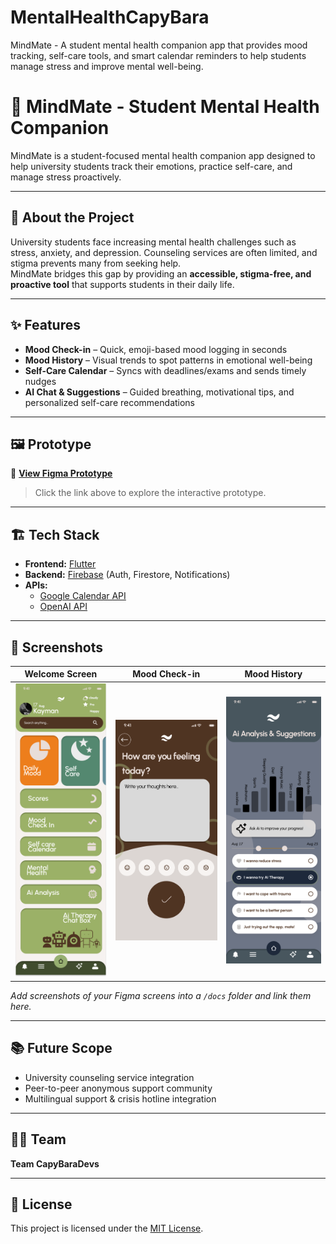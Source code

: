 # MentalHealthCapyBara
MindMate - A student mental health companion app that provides mood tracking, self-care tools, and smart calendar reminders to help students manage stress and improve mental well-being.

# 🌱 MindMate - Student Mental Health Companion

MindMate is a student-focused mental health companion app designed to help university students track their emotions, practice self-care, and manage stress proactively.

---

## 🚀 About the Project

University students face increasing mental health challenges such as stress, anxiety, and depression. Counseling services are often limited, and stigma prevents many from seeking help.  
MindMate bridges this gap by providing an **accessible, stigma-free, and proactive tool** that supports students in their daily life.

---

## ✨ Features

- **Mood Check-in** – Quick, emoji-based mood logging in seconds  
- **Mood History** – Visual trends to spot patterns in emotional well-being  
- **Self-Care Calendar** – Syncs with deadlines/exams and sends timely nudges  
- **AI Chat & Suggestions** – Guided breathing, motivational tips, and personalized self-care recommendations  

---

## 🖼️ Prototype

🔗 **[View Figma Prototype](https://www.figma.com/design/PHysuZVW14C1B9nXgMzCs1/MentalHealthCapyBara?node-id=0-1&t=lUvevv7y1X8lvyP3-1)**  
> Click the link above to explore the interactive prototype.

---

## 🏗️ Tech Stack

- **Frontend:** [Flutter](https://flutter.dev/)  
- **Backend:** [Firebase](https://firebase.google.com/) (Auth, Firestore, Notifications)  
- **APIs:** 
  - [Google Calendar API](https://developers.google.com/calendar)
  - [OpenAI API](https://platform.openai.com/)  

---
## 📸 Screenshots

| Welcome Screen | Mood Check-in | Mood History |
|---------------|---------------|-------------|
| ![Home Screen](docs/home.png) | ![Mood Check-in](docs/Moodcheckin.png) | ![AI Analysis](docs/Ai_Analysis_Suggestions.png) |

_Add screenshots of your Figma screens into a `/docs` folder and link them here._

---

## 📚 Future Scope

- University counseling service integration  
- Peer-to-peer anonymous support community  
- Multilingual support & crisis hotline integration  

---

## 👨‍💻 Team

**Team CapyBaraDevs**  

---

## 📝 License

This project is licensed under the [MIT License](LICENSE).
